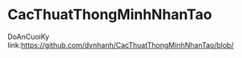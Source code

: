 # CacThuatThongMinhNhanTao
DoAnCuoiKy
link:https://github.com/dvnhanh/CacThuatThongMinhNhanTao/blob/

